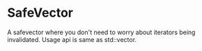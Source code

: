 # SafeVector

A safevector where you don't need to worry about iterators being invalidated.
Usage api is same as std::vector.
